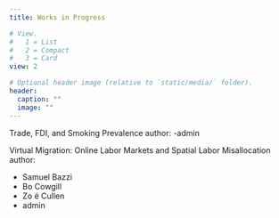 ```yaml
---
title: Works in Progress

# View.
#   1 = List
#   2 = Compact
#   3 = Card
view: 2

# Optional header image (relative to `static/media/` folder).
header:
  caption: ""
  image: ""
---
```

Trade, FDI, and Smoking Prevalence
author:
-admin

Virtual Migration: Online Labor Markets and Spatial Labor Misallocation
author:
- Samuel Bazzi
- Bo Cowgill
- Zo ̈e Cullen
- admin
